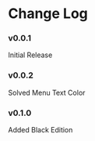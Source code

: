 # Change Log

### v0.0.1

Initial Release

### v0.0.2

Solved Menu Text Color

### v0.1.0

Added Black Edition

